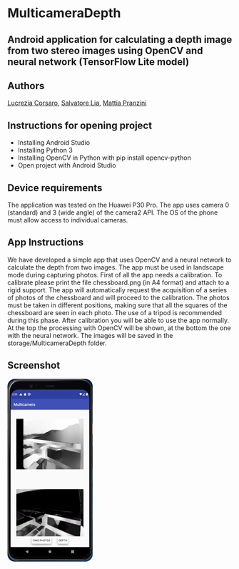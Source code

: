 # MulticameraDepth
## Android application for calculating a depth image from two stereo images using OpenCV and neural network (TensorFlow Lite model)

## Authors
[Lucrezia Corsaro](https://github.com/LucreziaCorsaro), [Salvatore Lia](https://github.com/SalvatoreLia), [Mattia Pranzini](https://github.com/MattiaPranzini)

## Instructions for opening project
- Installing Android Studio
- Installing Python 3
- Installing OpenCV in Python with pip install opencv-python
- Open project with Android Studio

## Device requirements
The application was tested on the Huawei P30 Pro. The app uses camera 0 (standard) and 3 (wide angle) of the camera2 API.
The OS of the phone must allow access to individual cameras.


## App Instructions
We have developed a simple app that uses OpenCV and a neural network to calculate the depth from two images. The app must be used in landscape mode during capturing photos. First of all the app needs a calibration. To calibrate please print the file chessboard.png (in A4 format) and attach to a rigid support. The app will automatically request the acquisition of a series of photos of the chessboard and will proceed to the calibration.
The photos must be taken in different positions, making sure that all the squares of the chessboard are seen in each photo. The use of a tripod is recommended during this phase.
After calibration you will be able to use the app normally. At the top the processing with OpenCV will be shown, at the bottom the one with the neural network.
The images will be saved in the storage/MulticameraDepth folder.

## Screenshot
![](screenDepth.jpg)